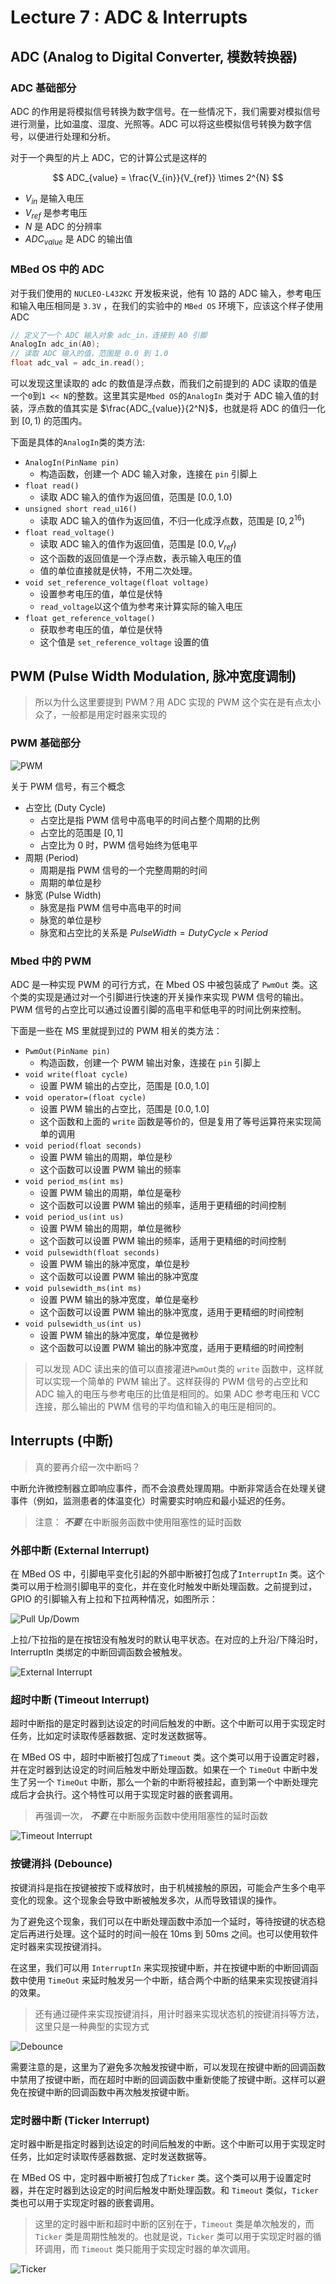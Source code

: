 # Lecture 7 : ADC & Interrupts

## ADC (Analog to Digital Converter, 模数转换器)

### ADC 基础部分

ADC 的作用是将模拟信号转换为数字信号。在一些情况下，我们需要对模拟信号进行测量，比如温度、湿度、光照等。ADC 可以将这些模拟信号转换为数字信号，以便进行处理和分析。

对于一个典型的片上 ADC，它的计算公式是这样的

$$
ADC_{value} = \frac{V_{in}}{V_{ref}} \times 2^{N}
$$

- $V_{in}$ 是输入电压
- $V_{ref}$ 是参考电压
- $N$ 是 ADC 的分辨率
- $ADC_{value}$ 是 ADC 的输出值

### MBed OS 中的 ADC

对于我们使用的 `NUCLEO-L432KC` 开发板来说，他有 10 路的 ADC 输入，参考电压和输入电压相同是 `3.3V` ，在我们的实验中的 `MBed OS` 环境下，应该这个样子使用 ADC

```cpp
// 定义了一个 ADC 输入对象 adc_in，连接到 A0 引脚
AnalogIn adc_in(A0);
// 读取 ADC 输入的值，范围是 0.0 到 1.0
float adc_val = adc_in.read();
```

可以发现这里读取的 adc 的数值是浮点数，而我们之前提到的 ADC 读取的值是一个`0`到`1 << N`的整数。这里其实是`Mbed OS`的`AnalogIn` 类对于 ADC 输入值的封装，浮点数的值其实是 $\frac{ADC_{value}}{2^N}$，也就是将 ADC 的值归一化到 $[0, 1)$ 的范围内。

下面是具体的`AnalogIn`类的类方法:

- `AnalogIn(PinName pin)`
  - 构造函数，创建一个 ADC 输入对象，连接在 `pin` 引脚上
- `float read()`
  - 读取 ADC 输入的值作为返回值，范围是 $[0.0, 1.0)$
- `unsigned short read_u16()`
  - 读取 ADC 输入的值作为返回值，不归一化成浮点数，范围是 $[0, 2^{16})$
- `float read_voltage()`
  - 读取 ADC 输入的值作为返回值，范围是 $[0.0, V_{ref})$
  - 这个函数的返回值是一个浮点数，表示输入电压的值
  - 值的单位直接就是伏特，不用二次处理。
- `void set_reference_voltage(float voltage)`
  - 设置参考电压的值，单位是伏特
  - `read_voltage`以这个值为参考来计算实际的输入电压
- `float get_reference_voltage()`
  - 获取参考电压的值，单位是伏特
  - 这个值是 `set_reference_voltage` 设置的值

## PWM (Pulse Width Modulation, 脉冲宽度调制)

> 所以为什么这里要提到 PWM？用 ADC 实现的 PWM 这个实在是有点太小众了，一般都是用定时器来实现的

### PWM 基础部分

![PWM](Lecture7.assets/1744621525792.png)

关于 PWM 信号，有三个概念

- 占空比 (Duty Cycle)
  - 占空比是指 PWM 信号中高电平的时间占整个周期的比例
  - 占空比的范围是 $[0, 1]$
  - 占空比为 $0$ 时，PWM 信号始终为低电平
- 周期 (Period)
  - 周期是指 PWM 信号的一个完整周期的时间
  - 周期的单位是秒
- 脉宽 (Pulse Width)
  - 脉宽是指 PWM 信号中高电平的时间
  - 脉宽的单位是秒
  - 脉宽和占空比的关系是 $Pulse Width = Duty Cycle \times Period$

### Mbed 中的 PWM

ADC 是一种实现 PWM 的可行方式，在 Mbed OS 中被包装成了 `PwmOut` 类。这个类的实现是通过对一个引脚进行快速的开关操作来实现 PWM 信号的输出。PWM 信号的占空比可以通过设置引脚的高电平和低电平的时间比例来控制。

下面是一些在 MS 里就提到过的 PWM 相关的类方法：

- `PwmOut(PinName pin)`
  - 构造函数，创建一个 PWM 输出对象，连接在 `pin` 引脚上
- `void write(float cycle)`
  - 设置 PWM 输出的占空比，范围是 $[0.0, 1.0]$
- `void operator=(float cycle)`
  - 设置 PWM 输出的占空比，范围是 $[0.0, 1.0]$
  - 这个函数和上面的 `write` 函数是等价的，但是复用了等号运算符来实现简单的调用
- `void period(float seconds)`
  - 设置 PWM 输出的周期，单位是秒
  - 这个函数可以设置 PWM 输出的频率
- `void period_ms(int ms)`
  - 设置 PWM 输出的周期，单位是毫秒
  - 这个函数可以设置 PWM 输出的频率，适用于更精细的时间控制
- `void period_us(int us)`
  - 设置 PWM 输出的周期，单位是微秒
  - 这个函数可以设置 PWM 输出的频率，适用于更精细的时间控制
- `void pulsewidth(float seconds)`
  - 设置 PWM 输出的脉冲宽度，单位是秒
  - 这个函数可以设置 PWM 输出的脉冲宽度
- `void pulsewidth_ms(int ms)`
  - 设置 PWM 输出的脉冲宽度，单位是毫秒
  - 这个函数可以设置 PWM 输出的脉冲宽度，适用于更精细的时间控制
- `void pulsewidth_us(int us)`
  - 设置 PWM 输出的脉冲宽度，单位是微秒
  - 这个函数可以设置 PWM 输出的脉冲宽度，适用于更精细的时间控制

> 可以发现 ADC 读出来的值可以直接灌进`PwmOut`类的 `write` 函数中，这样就可以实现一个简单的 PWM 输出了。这样获得的 PWM 信号的占空比和 ADC 输入的电压与参考电压的比值是相同的。如果 ADC 参考电压和 VCC 连接，那么输出的 PWM 信号的平均值和输入的电压是相同的。

## Interrupts (中断)

> 真的要再介绍一次中断吗？

中断允许微控制器立即响应事件，而不会浪费处理周期。中断非常适合在处理关键事件（例如，监测患者的体温变化）时需要实时响应和最小延迟的任务。

> 注意： **_不要_** 在中断服务函数中使用阻塞性的延时函数

### 外部中断 (External Interrupt)

在 MBed OS 中，引脚电平变化引起的外部中断被打包成了`InterruptIn` 类。这个类可以用于检测引脚电平的变化，并在变化时触发中断处理函数。之前提到过，GPIO 的引脚输入有上拉和下拉两种情况，如图所示：

![Pull Up/Dowm](Lecture7.assets/1744623097591.png)

上拉/下拉指的是在按钮没有触发时的默认电平状态。在对应的上升沿/下降沿时，InterruptIn 类绑定的中断回调函数会被触发。

![External Interrupt](Lecture7.assets/1744623400855.png)

### 超时中断 (Timeout Interrupt)

超时中断指的是定时器到达设定的时间后触发的中断。这个中断可以用于实现定时任务，比如定时读取传感器数据、定时发送数据等。

在 MBed OS 中，超时中断被打包成了`Timeout` 类。这个类可以用于设置定时器，并在定时器到达设定的时间后触发中断处理函数。如果在一个 `TimeOut` 中断中发生了另一个 `TimeOut` 中断，那么一个新的中断将被挂起，直到第一个中断处理完成后才会执行。这个特性可以用于实现定时器的嵌套调用。

> 再强调一次， **_不要_** 在中断服务函数中使用阻塞性的延时函数

![Timeout Interrupt](Lecture7.assets/1744623451650.png)

### 按键消抖 (Debounce)

按键消抖是指在按键被按下或释放时，由于机械接触的原因，可能会产生多个电平变化的现象。这个现象会导致中断被触发多次，从而导致错误的操作。

为了避免这个现象，我们可以在中断处理函数中添加一个延时，等待按键的状态稳定后再进行处理。这个延时的时间一般在 10ms 到 50ms 之间。也可以使用软件定时器来实现按键消抖。

在这里，我们可以用 `InterruptIn` 来实现按键中断，并在按键中断的中断回调函数中使用 `TimeOut` 来延时触发另一个中断，结合两个中断的结果来实现按键消抖的效果。

> 还有通过硬件来实现按键消抖，用计时器来实现状态机的按键消抖等方法，这里只是一种典型的实现方式

![Debounce](Lecture7.assets/1744624067724.png)

需要注意的是，这里为了避免多次触发按键中断，可以发现在按键中断的回调函数中禁用了按键中断，而在超时中断的回调函数中重新使能了按键中断。这样可以避免在按键中断的回调函数中再次触发按键中断。

### 定时器中断 (Ticker Interrupt)

定时器中断是指定时器到达设定的时间后触发的中断。这个中断可以用于实现定时任务，比如定时读取传感器数据、定时发送数据等。

在 MBed OS 中，定时器中断被打包成了`Ticker` 类。这个类可以用于设置定时器，并在定时器到达设定的时间后触发中断处理函数。和 `Timeout` 类似，`Ticker` 类也可以用于实现定时器的嵌套调用。

> 这里的定时器中断和超时中断的区别在于，`Timeout` 类是单次触发的，而 `Ticker` 类是周期性触发的。也就是说，`Ticker` 类可以用于实现定时器的循环调用，而 `Timeout` 类只能用于实现定时器的单次调用。

![Ticker](Lecture7.assets/1744624428393.png)

